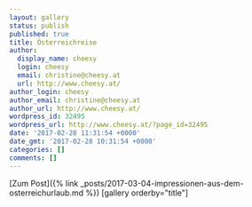 ```yaml
---
layout: gallery
status: publish
published: true
title: Österreichreise
author:
  display_name: cheesy
  login: cheesy
  email: christine@cheesy.at
  url: http://www.cheesy.at/
author_login: cheesy
author_email: christine@cheesy.at
author_url: http://www.cheesy.at/
wordpress_id: 32495
wordpress_url: http://www.cheesy.at/?page_id=32495
date: '2017-02-28 11:31:54 +0000'
date_gmt: '2017-02-28 10:31:54 +0000'
categories: []
comments: []
---
```


[Zum Post]({% link _posts/2017-03-04-impressionen-aus-dem-osterreichurlaub.md %})
[gallery orderby="title"]
